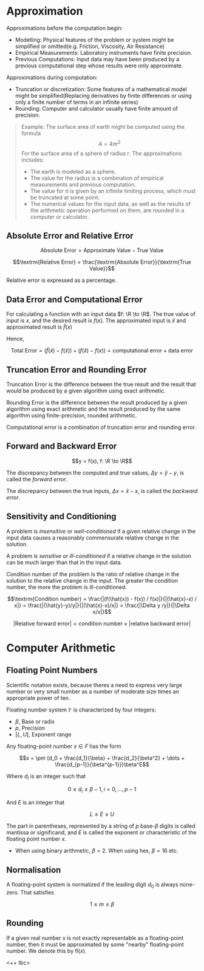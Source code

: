# Approximation

Approximations before the computation begin:

- Modelling: Physical features of the problem or system might be simplified or omitted(e.g. Friction, Viscosity, Air Resistance)
- Empirical Measurements: Laboratory instruments have finite precision.
- Previous Computations: Input data may have been produced by a previous computational step whose results were only approximate.

Approximations during computation:
- Truncation or discretization: Some features of a mathematical model might be simplified(Replacing derivatives by finite differences or using only a finite number of terms in an infinite series)
- Rounding: Computer and calculator usually have finite amount of precision.

> Example: The surface area of earth might be computed using the formula
> $$A = 4\pi r^2$$
> For the surface area of a sphere of radius $r$. The approximations includes:
> - The earth is modeled as a sphere.
> - The value for the radius is a combination of empirical measurements and previous computation.
> - The value for $\pi$ is given by an infinite limiting process, which must be truncated at some point.
> - The numerical values for the input data, as well as the results of the arithmetic operation performed on them, are rounded in a computer or calculator.

## Absolute Error and Relative Error

$$\textrm{Absolute Error} = \textrm{Approximate Value}-\textrm{True Value}$$

$$\textrm{Relative Error} = \frac{\textrm{Absolute Error}}{\textrm{True Value}}$$

Relative error is expressed as a percentage.

## Data Error and Computational Error
For calculating a function with an input data $f: \R \to \R$. The true value of input is $x$, and the desired result is $f(x)$. The approximated input is $\hat{x}$ and approximated result is $\hat{f}(x)$

Hence,

$$\textrm{Total Error} = (\hat{f}(\hat{x}) - f(\hat{x})) + (f(\hat{x}) - f(x)) = \textrm{computational error} + \textrm{data error}$$

## Truncation Error and Rounding Error

Truncation Error is the difference between the true result and the result that would be produced by a given algorithm using exact arithmetic.

Rounding Error is the difference between the result produced by a given algorithm using exact arithmetic and the result produced by the same algorithm using finite-precision, rounded arithmetic.

Computational error is a combination of truncation error and rounding error.

## Forward and Backward Error

$$y = f(x), f: \R \to \R$$

The discrepancy between the computed and true values, $\Delta y = \hat{y} - y$, is called the *forward error*.

The discrepancy between the true inputs, $\Delta x = \hat{x} - x$, is called the *backward error*.

## Sensitivity and Conditioning
A problem is *insensitive* or *well-conditioned* if a given relative change in the input data causes a reasonably commensurate relative change in the solution.

A problem is *sensitive* or *ill-conditioned* if a relative change in the solution can be much larger than that in the input data.

Condition number of the problem is the ratio of relative change in the solution to the relative change in the input. The greater the condition number, the more the problem is ill-conditioned.

$$\textrm{Condition number} = \frac{|(f(\hat{x}) - f(x)) / f(x)|}{|(\hat{x}-x) / x|} = \frac{|(\hat{y}-y)/y|}{|(\hat{x}-x)/x|} = \frac{|\Delta y /y|}{|\Delta x/x|}$$

$$|\textrm{Relative forward error}| = \textrm{condition number}\times |\textrm{relative backward error}|$$

# Computer Arithmetic

## Floating Point Numbers

Scientific notation exists, because theres a need to express very large number or very small number as a number of moderate size times an appropriate power of ten.

Floating number system $\mathbb{F}$ is characterized by four integers:
- $\beta$, Base or radix
- $p$, Precision
- $[L, U]$, Exponent range

Any floating-point number $x \in F$ has the form

$$x = \pm (d_0 + \frac{d_1}{\beta} + \frac{d_2}{\beta^2} + \dots + \frac{d_{p-1}}{\beta^{p-1}})\beta^E$$

Where $d_i$ is an integer such that

$$0 \leq d_i \leq \beta - 1, i=0,\dots, p-1$$

And $E$ is an integer that 

$$L \leq E \leq U$$

The part in parentheses, represented by a string of $p$ base-$\beta$ digits is called mantissa or significand, and $E$ is called the exponent or characteristic of the floating point number $x$.
- When using binary arithmetic, $\beta = 2$. When using hex, $\beta = 16$ etc.

## Normalisation

A floating-point system is normalized if the leading digit $d_0$ is always none-zero. That satisfies

$$1 \leq m \leq \beta$$

## Rounding
If a given real number $x$ is not exactly representable as a floating-point number, then it must be approximated by some "nearby" floating-point number. We denote this by $\textrm{fl}(x)$.

<++ tbc>
